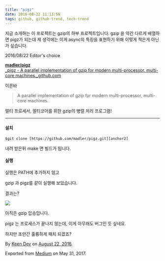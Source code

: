 ```yaml
---
title: "pigz"
date: 2016-08-22 11:13:56
tags: github, github-trend, tech-trend 
---
```



지금 소개하는 이 프로젝트는 gzip의 하부 프로젝트입니다. gzip 을 약간 다르게 배열하면 pigz가 되는데 제 생각에는 이게 async의 특징을 표현하기 위해 이렇게 적은게 아닌가 싶습니다.

2016/08/22 Editor's choice

[**madler/pigz**  
_pigz - A parallel implementation of gzip for modern multi-processor, multi-core machines._github.com][anchor0][][anchor1]

이른바
> 
> A parallel implementation of gzip for modern multi-processor, multi-core machines.

멀티 프로세서, 멀티코어를 위한 gzip의 병렬 처리 프로그램!

---

#### 설치
    
    $git clone [https://github.com/madler/pigz.git][anchor2]

내려 받은뒤 make 면 빌드가 됩니다.

#### 실행

실행은 PATH에 추가하지 않고

gzip 과 pigz를 같이 실행해 보았습니다.

결과는?

![][image0]

아직은 gzip 압승입니다.

pigz 는 프로세스가 끝나지 않는데, 이게 아무래도 버그인 듯 싶네요.

하지만 조만간 훌륭하게 패치 되겠죠?

By [Keen Dev][anchor3] on [August 22, 2016][anchor4].

Exported from [Medium][anchor5] on May 31, 2017\.


[anchor0]: https://github.com/madler/pigz "https://github.com/madler/pigz"
[anchor1]: https://github.com/madler/pigz
[anchor2]: https://github.com/madler/pigz.git
[anchor3]: https://medium.com/@keendev
[anchor4]: https://medium.com/p/5f2673d9517a
[anchor5]: https://medium.com


[image0]: /images/1*BzzTQA-Br1NbDuWecDKwAg.pn